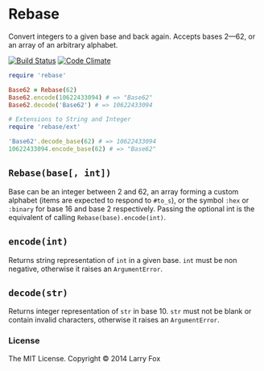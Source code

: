 # Rebase
Convert integers to a given base and back again. Accepts bases 2—62, or an array of an arbitrary alphabet.

[![Build Status](https://travis-ci.org/larryfox/rebase-ruby.svg?branch=master)](https://travis-ci.org/larryfox/rebase-ruby)
[![Code Climate](https://codeclimate.com/github/larryfox/rebase-ruby/badges/gpa.svg)](https://codeclimate.com/github/larryfox/rebase-ruby)

~~~ruby
require 'rebase'

Base62 = Rebase(62)
Base62.encode(10622433094) # => "Base62"
Base62.decode('Base62') # => 10622433094

# Extensions to String and Integer
require 'rebase/ext'

'Base62'.decode_base(62) # => 10622433094
10622433094.encode_base(62) # => "Base62"
~~~

## `Rebase(base[, int])`
Base can be an integer between 2 and 62, an array forming a custom alphabet (items are expected to respond to `#to_s`), or the symbol `:hex` or `:binary` for base 16 and base 2 respectively. Passing the optional int is the equivalent of calling `Rebase(base).encode(int)`.

## `encode(int)`
Returns string representation of `int` in a given base. `int` must be non negative, otherwise it raises an `ArgumentError`.

## `decode(str)`
Returns integer representation of `str` in base 10. `str` must not be blank or contain invalid characters, otherwise it raises an `ArgumentError`.

### License
The MIT License. Copyright © 2014 Larry Fox
